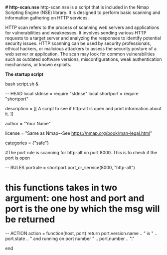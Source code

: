 **# http-scan.nse**
http-scan.nse is a script that is included in the Nmap Scripting Engine (NSE) library. It is designed to perform basic scanning and information gathering on HTTP services.

HTTP scan refers to the process of scanning web servers and applications for vulnerabilities and weaknesses. It involves sending various HTTP requests to a target server and analyzing the responses to identify potential security issues. HTTP scanning can be used by security professionals, ethical hackers, or malicious attackers to assess the security posture of a web server or application. The scan may look for common vulnerabilities such as outdated software versions, misconfigurations, weak authentication mechanisms, or known exploits.

**The startup script**

bash script.sh &


-- HEAD
local stdnse = require "stdnse"
local shortport = require "shortport"

description = [[
  A script to see if http-alt is open and print information about it.
]]

author = "Your Name"

license = "Same as Nmap--See https://nmap.org/book/man-legal.html"

categories = {"safe"}

#The port rule is scanning for http-alt on port 8000. This is to check if the port is open 

-- RULES
portrule = shortport.port_or_service(8000, "http-alt")

# this functions takes in two argument: one host and port and port is the one by which the msg will be returned

-- ACTION
action = function(host, port)
return port.version.name .. " is " .. port.state .. " and running on port number " .. port.number .. "."

 end
